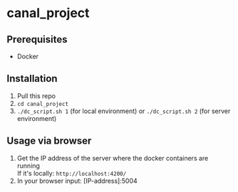 # canal_project

## Prerequisites
- Docker

## Installation
1. Pull this repo
2. `cd canal_project`
3. `./dc_script.sh 1` (for local environment) or `./dc_script.sh 2` (for server environment)

## Usage via browser
1. Get the IP address of the server where the docker containers are running   
   If it's locally: `http://localhost:4200/`
2. In your browser input: [IP-address]:5004
